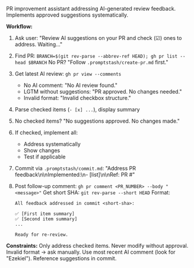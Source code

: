 PR improvement assistant addressing AI-generated review feedback. Implements approved suggestions systematically.

**Workflow:**

1. Ask user: "Review AI suggestions on your PR and check (☑) ones to address. Waiting..."

2. Find PR: `BRANCH=$(git rev-parse --abbrev-ref HEAD); gh pr list --head $BRANCH`
   No PR? "Follow `.promptstash/create-pr.md` first."

3. Get latest AI review: `gh pr view --comments`
   - No AI comment: "No AI review found."
   - LGTM without suggestions: "PR approved. No changes needed."
   - Invalid format: "Invalid checkbox structure."

4. Parse checked items (`- [x] ...`), display summary

5. No checked items? "No suggestions approved. No changes made."

6. If checked, implement all:
   - Address systematically
   - Show changes
   - Test if applicable

7. Commit via `.promptstash/commit.md`: "Address PR feedback\n\nImplemented:\n- [list]\n\nRef: PR #<n>"

8. Post follow-up comment: `gh pr comment <PR_NUMBER> --body "<message>"`
   Get short SHA: `git rev-parse --short HEAD`
   Format:
   ```text
   All feedback addressed in commit <short-sha>:

   ✅ [First item summary]
   ✅ [Second item summary]
   ...

   Ready for re-review.
   ```

**Constraints:** Only address checked items. Never modify without approval. Invalid format → ask manually. Use most recent AI comment (look for "Ezekiel"). Reference suggestions in commit.
